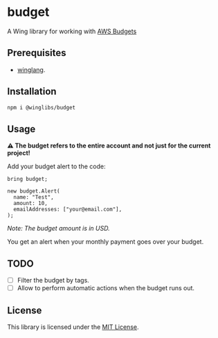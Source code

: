 # budget

A Wing library for working with [AWS Budgets](https://docs.aws.amazon.com/cost-management/latest/userguide/budgets-managing-costs.html)

## Prerequisites

* [winglang](https://winglang.io).

## Installation

```sh
npm i @winglibs/budget
```

## Usage

**⚠️ The budget refers to the entire account and not just for the current project!**

Add your budget alert to the code:

```wing
bring budget;

new budget.Alert(
  name: "Test",
  amount: 10,
  emailAddresses: ["your@email.com"],
);
```

*Note: ​The budget amount is in USD.*

You get an alert when your monthly payment goes over your budget.

## TODO

- [ ] Filter the budget by tags.
- [ ] Allow to perform automatic actions when the budget runs out.

## License

This library is licensed under the [MIT License](./LICENSE).
